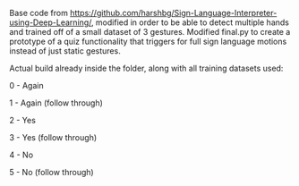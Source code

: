Base code from https://github.com/harshbg/Sign-Language-Interpreter-using-Deep-Learning/, modified in order to be able to detect multiple hands and trained off of a small dataset of 3 gestures.
Modified final.py to create a prototype of a quiz functionality that triggers for full sign language motions instead of just static gestures.

Actual build already inside the folder, along with all training datasets used:

0 - Again

1 - Again (follow through)

2 - Yes 

3 - Yes (follow through)

4 - No

5 - No (follow through)
